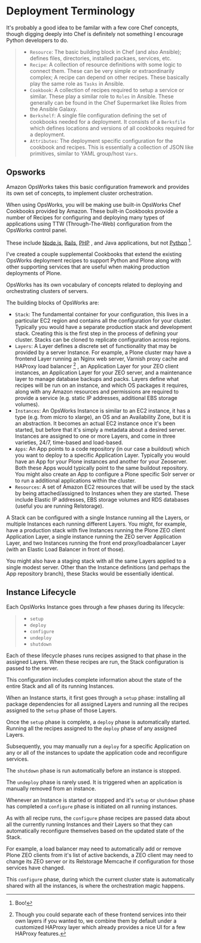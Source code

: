 # Deployment Terminology

It's probably a good idea to be familar with a few core Chef concepts, though
digging deeply into Chef is definitely not something I encourage Python
developers to do.

> - `Resource`: The basic building block in Chef (and also Ansible); defines files, directories, installed packaes, services, etc.
> - `Recipe`: A collection of resource definitions with some logic to connect them. These can be very simple or extraordinarily complex; A recipe can depend on other recipes. These basically play the same role as `Tasks` in Ansible.
> - `Cookbook`: A collection of recipes required to setup a service or similar. These play a similar role to `Roles` in Ansible. These generally can be found in the Chef Supermarket like Roles from the Ansible Galaxy.
> - `Berkshelf`: A single file configuration defining the set of cookbooks needed for a deployment. It consists of a `Berksfile` which defines locations and versions of all cookbooks required for a deployment.
> - `Attributes`: The deployment specific configuration for the cookbook and recipes. This is essentially a collection of JSON like primitives, similar to YAML group/host `Vars`.

## Opsworks

Amazon OpsWorks takes this basic configuration framework and provides its own set of concepts, to implement cluster orchestration.

When using OpsWorks, you will be making use built-in OpsWorks Chef Cookbooks provided by Amazon.
These built-in Cookbooks provide a number of Recipes for configuring and deploying many types of applications using
TTW (Through-The-Web) configuration from the OpsWorks control panel.

These include [Node.js](https://nodejs.org/en/), [Rails](https://rubyonrails.org/), [PHP](https://www.php.net/) , and Java applications, but not [Python](https://www.python.org/) [^id3].

I've created a couple supplemental Cookbooks that extend the existing OpsWorks
deployment recipes to support Python and Plone along with other supporting
services that are useful when making production deployments of Plone.

OpsWorks has its own vocabulary of concepts related to deploying and orchestrating clusters of servers.

The building blocks of OpsWorks are:

- `Stack`: The fundamental container for your configuration, this lives in a particular EC2 region and contains all the configuration for your cluster.
  Typically you would have a separate production stack and development stack.
  Creating this is the first step in the process of defining your cluster.
  Stacks can be cloned to replicate configuration across regions.
- `Layers`: A Layer defines a discrete set of functionality that may be provided by a server Instance.
  For example, a Plone cluster may have a frontend Layer running an Nginx web server, Varnish proxy cache and HAProxy load balancer [^id4] ,
  an Application Layer for your ZEO client instances, an Application Layer for your ZEO server, and a maintenance layer to manage database backups and packs.
  Layers define what recipes will be run on an instance, and which OS packages it requires,
  along with any Amazon resources and permissions are required to provide a service (e.g. static IP addresses, additional EBS storage volumes).
- `Instances`: An OpsWorks Instance is similar to an EC2 instance, it has a type (e.g. from micro to xlarge), an OS and an Availability Zone,
  but it is an abstraction. It becomes an actual EC2 instance once it's been started, but before that it's simply a metadata about a desired server.
  Instances are assigned to one or more Layers, and come in three varieties, 24/7, time-based and load-based.
- `Apps`: An App points to a code repository (in our case a buildout) which you want to deploy to a specific Application Layer. Typically you would have an App for your Plone instances and another for your Zeoserver. Both these Apps would typically point to the same buildout repository. You might also create an App to configure a Plone specific Solr server or to run a additional applications within the cluster.
- `Resources`: A set of Amazon EC2 resources that will be used by the stack by being attached/assigned to Instances when they are started.
  These include Elastic IP addresses, EBS storage volumes and RDS databases (useful you are running Relstorage).

A Stack can be configured with a single Instance running all the Layers, or multiple Instances each running different Layers.
You might, for example, have a production stack with five Instances running the Plone ZEO client Application Layer,
a single instance running the ZEO server Application Layer,
and two Instances running the front end proxy/loadbalancer Layer (with an Elastic Load Balancer in front of those).

You might also have a staging stack with all the same Layers applied to a single modest server.
Other than the Instance definitions (and perhaps the App repository branch), these Stacks would be essentially identical.

[^id3]: Boo!

[^id4]: Though you could separate each of these frontend services into their own layers if you wanted to,
    we combine them by default under a customized HAProxy layer which already provides a nice UI for a few HAProxy features.

## Instance Lifecycle

Each OpsWorks Instance goes through a few phases during its lifecycle:

> - `setup`
> - `deploy`
> - `configure`
> - `undeploy`
> - `shutdown`

Each of these lifecycle phases runs recipes assigned to that phase in the assigned Layers.
When these recipes are run, the Stack configuration is passed to the server.

This configuration includes complete information about the state of the entire Stack and all of its running Instances.

When an Instance starts, it first goes through a `setup` phase: installing all package dependencies
for all assigned Layers and running all the recipes assigned to the `setup` phase of those Layers.

Once the `setup` phase is complete, a `deploy` phase is automatically started.
Running all the recipes assigned to the `deploy` phase of any assigned Layers.

Subsequently, you may manually run a `deploy` for a specific Application on
any or all of the instances to update the application code and reconfigure services.

The `shutdown` phase is run automatically before an instance is stopped.

The `undeploy` phase is rarely used. It is triggered when an application is manually removed from an instance.

Whenever an Instance is started or stopped and it's `setup` or `shutdown` phase has completed a `configure` phase is initiated on all running
instances.

As with all recipe runs, the `configure` phase recipes are passed data about all the currently running Instances and their Layers so that they
can automatically reconfigure themselves based on the updated state of the Stack.

For example, a load balancer may need to automatically add or remove Plone ZEO clients from it's list of active backends,
a ZEO client may need to change its ZEO server or its Relstorage Memcache if configuration for those services have changed.

This `configure` phase, during which the current cluster state is automatically shared with all the instances, is where the orchestration magic
happens.
